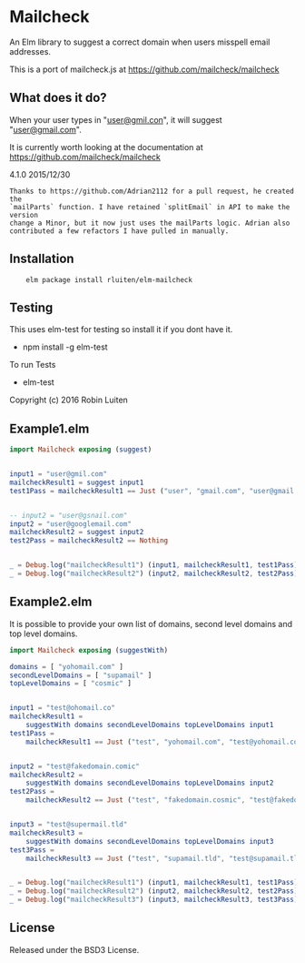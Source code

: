 Mailcheck
=========

An Elm library to suggest a correct domain when users misspell email addresses.

This is a port of mailcheck.js at  https://github.com/mailcheck/mailcheck


What does it do?
----------------

When your user types in "user@gmil.con", it will suggest "user@gmail.com".

It is currently worth looking at the documentation at https://github.com/mailcheck/mailcheck

4.1.0 2015/12/30

    Thanks to https://github.com/Adrian2112 for a pull request, he created the
    `mailParts` function. I have retained `splitEmail` in API to make the version
    change a Minor, but it now just uses the mailParts logic. Adrian also
    contributed a few refactors I have pulled in manually.


Installation
------------

```
    elm package install rluiten/elm-mailcheck
```

## Testing

This uses elm-test for testing so install it if you dont have it.

* npm install -g elm-test

To run Tests

* elm-test

Copyright (c) 2016 Robin Luiten

Example1.elm
------------

```elm
import Mailcheck exposing (suggest)


input1 = "user@gmil.com"
mailcheckResult1 = suggest input1
test1Pass = mailcheckResult1 == Just ("user", "gmail.com", "user@gmail.com")


-- input2 = "user@gsnail.com"
input2 = "user@googlemail.com"
mailcheckResult2 = suggest input2
test2Pass = mailcheckResult2 == Nothing


_ = Debug.log("mailcheckResult1") (input1, mailcheckResult1, test1Pass)
_ = Debug.log("mailcheckResult2") (input2, mailcheckResult2, test2Pass)

```

Example2.elm
------------

It is possible to provide your own list of domains, second level domains and top level domains.

```elm
import Mailcheck exposing (suggestWith)

domains = [ "yohomail.com" ]
secondLevelDomains = [ "supamail" ]
topLevelDomains = [ "cosmic" ]


input1 = "test@ohomail.co"
mailcheckResult1 =
    suggestWith domains secondLevelDomains topLevelDomains input1
test1Pass =
    mailcheckResult1 == Just ("test", "yohomail.com", "test@yohomail.com")


input2 = "test@fakedomain.comic"
mailcheckResult2 =
    suggestWith domains secondLevelDomains topLevelDomains input2
test2Pass =
    mailcheckResult2 == Just ("test", "fakedomain.cosmic", "test@fakedomain.cosmic")


input3 = "test@supermail.tld"
mailcheckResult3 =
    suggestWith domains secondLevelDomains topLevelDomains input3
test3Pass =
    mailcheckResult3 == Just ("test", "supamail.tld", "test@supamail.tld")


_ = Debug.log("mailcheckResult1") (input1, mailcheckResult1, test1Pass)
_ = Debug.log("mailcheckResult2") (input2, mailcheckResult2, test2Pass)
_ = Debug.log("mailcheckResult3") (input3, mailcheckResult3, test3Pass)

```



License
-------

Released under the BSD3 License.
